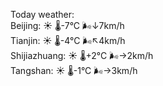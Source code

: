Today weather:  
Beijing: ☀️   🌡️-7°C 🌬️↓7km/h  
Tianjin: ☀️   🌡️-4°C 🌬️↖4km/h  
Shijiazhuang: ☀️   🌡️+2°C 🌬️→2km/h  
Tangshan: ☀️   🌡️-1°C 🌬️→3km/h  
